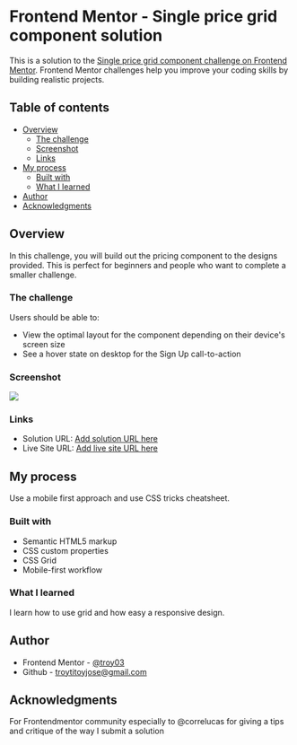 # Frontend Mentor - Single price grid component solution

This is a solution to the [Single price grid component challenge on Frontend Mentor](https://www.frontendmentor.io/challenges/single-price-grid-component-5ce41129d0ff452fec5abbbc). Frontend Mentor challenges help you improve your coding skills by building realistic projects. 

## Table of contents

- [Overview](#overview)
  - [The challenge](#the-challenge)
  - [Screenshot](#screenshot)
  - [Links](#links)
- [My process](#my-process)
  - [Built with](#built-with)
  - [What I learned](#what-i-learned)
- [Author](#author)
- [Acknowledgments](#acknowledgments)



## Overview

In this challenge, you will build out the pricing component to the designs provided. This is perfect for beginners and people who want to complete a smaller challenge.

### The challenge

Users should be able to:

- View the optimal layout for the component depending on their device's screen size
- See a hover state on desktop for the Sign Up call-to-action

### Screenshot

![](./screenshot.jpg)


### Links

- Solution URL: [Add solution URL here](https://your-solution-url.com)
- Live Site URL: [Add live site URL here](https://your-live-site-url.com)

## My process

 Use a mobile first approach and use CSS tricks cheatsheet.
 
### Built with

- Semantic HTML5 markup
- CSS custom properties
- CSS Grid
- Mobile-first workflow

### What I learned

I learn how to use grid and how easy a responsive design.

## Author

- Frontend Mentor - [@troy03](https://www.frontendmentor.io/profile/troy03)
- Github - [troytitoyjose@gmail.com](https://github.com/troy03)

## Acknowledgments

For Frontendmentor community especially to @correlucas for giving a tips and critique of the way I submit a solution
